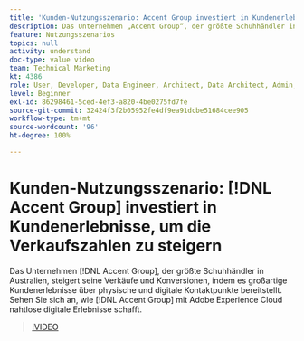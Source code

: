 ```yaml
---
title: 'Kunden-Nutzungsszenario: Accent Group investiert in Kundenerlebnisse, um die Verkaufszahlen zu steigern'
description: Das Unternehmen „Accent Group“, der größte Schuhhändler in Australien, steigert seine Verkäufe und Konversionen, indem es großartige Kundenerlebnisse über physische und digitale Kontaktpunkte bereitstellt. Sehen Sie sich an, wie die Accent Group mit der Adobe Experience Cloud nahtlose digitale Erlebnisse schafft.
feature: Nutzungsszenarios
topics: null
activity: understand
doc-type: value video
team: Technical Marketing
kt: 4386
role: User, Developer, Data Engineer, Architect, Data Architect, Admin, Leader
level: Beginner
exl-id: 86298461-5ced-4ef3-a820-4be0275fd7fe
source-git-commit: 32424f3f2b05952fe4df9ea91dcbe51684cee905
workflow-type: tm+mt
source-wordcount: '96'
ht-degree: 100%

---
```


# Kunden-Nutzungsszenario: [!DNL Accent Group] investiert in Kundenerlebnisse, um die Verkaufszahlen zu steigern

Das Unternehmen [!DNL Accent Group], der größte Schuhhändler in Australien, steigert seine Verkäufe und Konversionen, indem es großartige Kundenerlebnisse über physische und digitale Kontaktpunkte bereitstellt. Sehen Sie sich an, wie [!DNL Accent Group] mit Adobe Experience Cloud nahtlose digitale Erlebnisse schafft.

>[!VIDEO](https://video.tv.adobe.com/v/31505/?quality=12)
